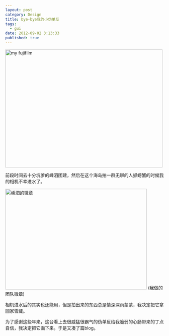 ```yaml
---
layout: post
category: Design
title: bye-bye我的小伪单反
tags:
  - gui
date: 2012-09-02 3:13:33
published: true
---
```

<img src="http://pic.yupoo.com/jacobz/CeDpQcVF/Pblen.png" width="500" height="375" title="my fujifilm" />

前段时间去十分坑爹的嵊泗团建，然后在这个海岛拍一群无聊的人抓螃蟹的时候我的相机不幸进水了。


<img src="http://t1.qpic.cn/mblogpic/f8c84a87e00a18ebf474/2000" width="450" height="320"  title="嵊泗的徽章" />
(我做的团队徽章)


相机进水后的其实也还能用，但是拍出来的东西总是情深深雨蒙蒙，我决定把它拿回家雪藏。


为了感谢这些年来，这台看上去很威猛很霸气的伪单反给我脆弱的心肠带来的丁点自信，我决定把它画下来。于是又凑了篇blog。

